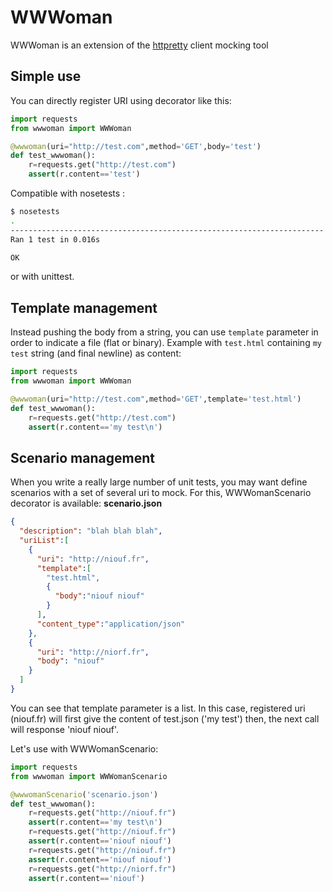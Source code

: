 # WWWoman

WWWoman is an extension of the [httpretty] client mocking tool

## Simple use
You can directly register URI using decorator like this:
```python
import requests
from wwwoman import WWWoman

@wwwoman(uri="http://test.com",method='GET',body='test')
def test_wwwoman():
    r=requests.get("http://test.com")
    assert(r.content=='test')
```
Compatible with nosetests :
```bash
$ nosetests
.
----------------------------------------------------------------------
Ran 1 test in 0.016s

OK
```
or with unittest.

## Template management
Instead pushing the body from a string, you can use ``template`` parameter in order to indicate a file (flat or binary).
Example with ``test.html`` containing `my test` string (and final newline) as content:
```python
import requests
from wwwoman import WWWoman

@wwwoman(uri="http://test.com",method='GET',template='test.html')
def test_wwwoman():
    r=requests.get("http://test.com")
    assert(r.content=='my test\n')
```

## Scenario management
When you write a really large number of unit tests, you may want define scenarios with a set of several uri to mock.
For this, WWWomanScenario decorator is available:
**scenario.json**
```json
{
  "description": "blah blah blah",
  "uriList":[
    {
      "uri": "http://niouf.fr",
      "template":[
        "test.html",
        {
          "body":"niouf niouf"
        }
      ],
      "content_type":"application/json"
    },
    {
      "uri": "http://niorf.fr",
      "body": "niouf"
    }
  ]
}
```
You can see that template parameter is a list. In this case, registered uri (niouf.fr) will first give the content of test.json ('my test') then, the next call will response 'niouf niouf'.

Let's use with WWWomanScenario:
```python
import requests
from wwwoman import WWWomanScenario

@wwwomanScenario('scenario.json')
def test_wwwoman():
    r=requests.get("http://niouf.fr")
    assert(r.content=='my test\n')
    r=requests.get("http://niouf.fr")
    assert(r.content=='niouf niouf')
    r=requests.get("http://niouf.fr")
    assert(r.content=='niouf niouf')
    r=requests.get("http://niorf.fr")
    assert(r.content=='niouf')
```


[httpretty]: https://github.com/gabrielfalcao/HTTPretty
